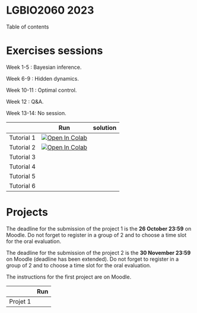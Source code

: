 # LGBIO2060 2023
 
Table of contents

# Exercises sessions

Week 1-5 : Bayesian inference. 

Week 6-9 : Hidden dynamics.

Week 10-11 : Optimal control.

Week 12 : Q&A.

Week 13-14: No session.

|   | Run | solution | 
| - | --- | -------- | 
| Tutorial 1 | [![Open In Colab](https://colab.research.google.com/assets/colab-badge.svg)](https://colab.research.google.com/github/svandergoote/LGBIO2060-2022/blob/main/LGBIO2060_TP1.ipynb) ||
| Tutorial 2 | [![Open In Colab](https://colab.research.google.com/assets/colab-badge.svg)](https://colab.research.google.com/github/svandergoote/LGBIO2060-2022/blob/main/LGBIO2060_TP2.ipynb) |   |  
| Tutorial 3 |   |  
| Tutorial 4 || |         |  
| Tutorial 5 |   | |          | 
| Tutorial 6 |   | |          | 


# Projects 
The deadline for the submission of the project 1 is the **26 October 23:59** on Moodle. Do not forget to register in a group of 2 and to choose a time slot for the oral evaluation.

The deadline for the submission of the project 2 is the **30 November 23:59** on Moodle (deadline has been extended). Do not forget to register in a group of 2 and to choose a time slot for the oral evaluation.


The instructions for the first project are on Moodle.

|   | Run | 
| - | --- |
| Projet 1 |   |
